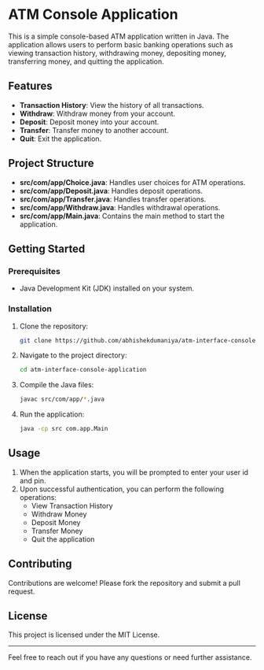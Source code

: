 # ATM Console Application

This is a simple console-based ATM application written in Java. The application allows users to perform basic banking operations such as viewing transaction history, withdrawing money, depositing money, transferring money, and quitting the application.

## Features

- **Transaction History**: View the history of all transactions.
- **Withdraw**: Withdraw money from your account.
- **Deposit**: Deposit money into your account.
- **Transfer**: Transfer money to another account.
- **Quit**: Exit the application.

## Project Structure

- **src/com/app/Choice.java**: Handles user choices for ATM operations.
- **src/com/app/Deposit.java**: Handles deposit operations.
- **src/com/app/Transfer.java**: Handles transfer operations.
- **src/com/app/Withdraw.java**: Handles withdrawal operations.
- **src/com/app/Main.java**: Contains the main method to start the application.

## Getting Started

### Prerequisites

- Java Development Kit (JDK) installed on your system.

### Installation

1. Clone the repository:
    ```bash
    git clone https://github.com/abhishekdumaniya/atm-interface-console-application.git
    ```

2. Navigate to the project directory:
    ```bash
    cd atm-interface-console-application
    ```

3. Compile the Java files:
    ```bash
    javac src/com/app/*.java
    ```

4. Run the application:
    ```bash
    java -cp src com.app.Main
    ```

## Usage

1. When the application starts, you will be prompted to enter your user id and pin.
2. Upon successful authentication, you can perform the following operations:
    - View Transaction History
    - Withdraw Money
    - Deposit Money
    - Transfer Money
    - Quit the application

## Contributing

Contributions are welcome! Please fork the repository and submit a pull request.

## License

This project is licensed under the MIT License.

---

Feel free to reach out if you have any questions or need further assistance.
